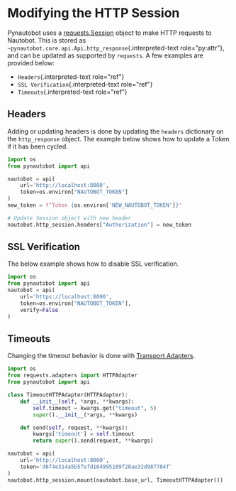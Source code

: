 # Modifying the HTTP Session

Pynautobot uses a
[requests.Session](https://requests.readthedocs.io/en/stable/user/advanced/#session-objects)
object to make HTTP requests to Nautobot. This is stored as
`~pynautobot.core.api.Api.http_response`{.interpreted-text
role="py:attr"}, and can be updated as supported by `requests`. A few
examples are provided below:

-   `Headers`{.interpreted-text role="ref"}
-   `SSL Verification`{.interpreted-text role="ref"}
-   `Timeouts`{.interpreted-text role="ref"}

## Headers

Adding or updating headers is done by updating the `headers` dictionary
on the `http_response` object. The example below shows how to update a
Token if it has been cycled.

```python
import os
from pynautobot import api

nautobot = api(
    url='http://localhost:8000',
    token=os.environ["NAUTOBOT_TOKEN"]
)
new_token = f"Token {os.environ['NEW_NAUTOBOT_TOKEN']}"

# Update Session object with new header
nautobot.http_session.headers["Authorization"] = new_token
```

## SSL Verification

The below example shows how to disable SSL verification.

```python
import os
from pynautobot import api
nautobot = api(
    url='https://localhost:8000',
    token=os.environ["NAUTOBOT_TOKEN"],
    verify=False
)
```

## Timeouts

Changing the timeout behavior is done with [Transport
Adapters](https://requests.readthedocs.io/en/stable/user/advanced/#transport-adapters).

```python
import os
from requests.adapters import HTTPAdapter
from pynautobot import api

class TimeoutHTTPAdapter(HTTPAdapter):
    def __init__(self, *args, **kwargs):
        self.timeout = kwargs.get("timeout", 5)
        super().__init__(*args, **kwargs)

    def send(self, request, **kwargs):
        kwargs['timeout'] = self.timeout
        return super().send(request, **kwargs)

nautobot = api(
    url='http://localhost:8000',
    token='d6f4e314a5b5fefd164995169f28ae32d987704f'
)
nautobot.http_session.mount(nautobot.base_url, TimeoutHTTPAdapter())
```
